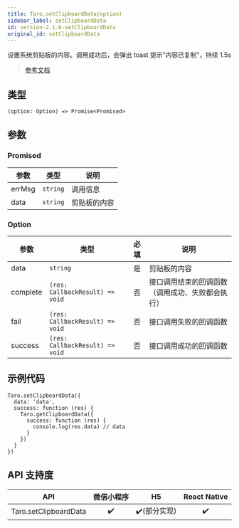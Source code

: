 ```yaml
---
title: Taro.setClipboardData(option)
sidebar_label: setClipboardData
id: version-2.1.0-setClipboardData
original_id: setClipboardData
---
```


设置系统剪贴板的内容。调用成功后，会弹出 toast 提示"内容已复制"，持续 1.5s

> [参考文档](https://developers.weixin.qq.com/miniprogram/dev/api/device/clipboard/wx.setClipboardData.html)

## 类型

```tsx
(option: Option) => Promise<Promised>
```

## 参数

### Promised

<table>
  <thead>
    <tr>
      <th>参数</th>
      <th>类型</th>
      <th>说明</th>
    </tr>
  </thead>
  <tbody>
    <tr>
      <td>errMsg</td>
      <td><code>string</code></td>
      <td>调用信息</td>
    </tr>
    <tr>
      <td>data</td>
      <td><code>string</code></td>
      <td>剪贴板的内容</td>
    </tr>
  </tbody>
</table>

### Option

<table>
  <thead>
    <tr>
      <th>参数</th>
      <th>类型</th>
      <th style="text-align:center">必填</th>
      <th>说明</th>
    </tr>
  </thead>
  <tbody>
    <tr>
      <td>data</td>
      <td><code>string</code></td>
      <td style="text-align:center">是</td>
      <td>剪贴板的内容</td>
    </tr>
    <tr>
      <td>complete</td>
      <td><code>(res: CallbackResult) =&gt; void</code></td>
      <td style="text-align:center">否</td>
      <td>接口调用结束的回调函数（调用成功、失败都会执行）</td>
    </tr>
    <tr>
      <td>fail</td>
      <td><code>(res: CallbackResult) =&gt; void</code></td>
      <td style="text-align:center">否</td>
      <td>接口调用失败的回调函数</td>
    </tr>
    <tr>
      <td>success</td>
      <td><code>(res: CallbackResult) =&gt; void</code></td>
      <td style="text-align:center">否</td>
      <td>接口调用成功的回调函数</td>
    </tr>
  </tbody>
</table>

## 示例代码

```tsx
Taro.setClipboardData({
  data: 'data',
  success: function (res) {
    Taro.getClipboardData({
      success: function (res) {
        console.log(res.data) // data
      }
    })
  }
})
```

## API 支持度

| API | 微信小程序 | H5 | React Native |
| :---: | :---: | :---: | :---: |
| Taro.setClipboardData | ✔️ | ✔️(部分实现) | ✔️ |
